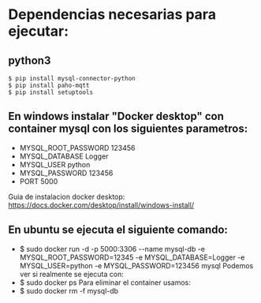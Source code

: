 # Dependencias necesarias para ejecutar:

## python3
```shell
$ pip install mysql-connector-python
$ pip install paho-mqtt
$ pip install setuptools
```

## En windows instalar "Docker desktop" con container mysql con los siguientes parametros:
- MYSQL_ROOT_PASSWORD 123456
- MYSQL_DATABASE Logger
- MYSQL_USER python
- MYSQL_PASSWORD 123456
- PORT 5000

Guia de instalacion docker desktop: https://docs.docker.com/desktop/install/windows-install/

## En ubuntu se ejecuta el siguiente comando:
- $ sudo docker run -d -p 5000:3306 --name mysql-db -e MYSQL_ROOT_PASSWORD=12345 -e MYSQL_DATABASE=Logger -e MYSQL_USER=python -e MYSQL_PASSWORD=123456 mysql
Podemos ver si realmente se ejecuta con:
- $ sudo docker ps 
Para eliminar el container usamos:
- $ sudo docker rm -f mysql-db
